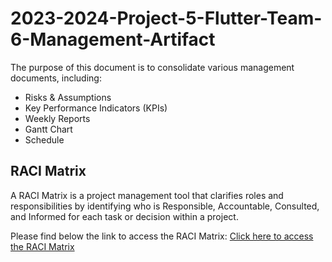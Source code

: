 # 2023-2024-Project-5-Flutter-Team-6-Management-Artifact

The purpose of this document is to consolidate various management documents, including:

- Risks & Assumptions
- Key Performance Indicators (KPIs)
- Weekly Reports
- Gantt Chart
- Schedule

## RACI Matrix

A RACI Matrix is a project management tool that clarifies roles and responsibilities by identifying who is Responsible, Accountable, Consulted, and Informed for each task or decision within a project.

Please find below the link to access the RACI Matrix: 
[Click here to access the RACI Matrix](https://docs.google.com/spreadsheets/d/10ZbWIpqn-2SadDrWjFHDADPKnfyFeKjgmvkHfTlshJc/edit?usp=sharing)